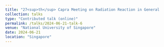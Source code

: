 ```yaml
---
title: "27<sup>th</sup> Capra Meeting on Radiation Reaction in General Relativity"
collection: talks
type: "Contributed talk (online)"
permalink: /talks/2024-06-21-talk-6
venue: "National University of Singapore"
date: 2024-06-21
location: "Singapore"
---
```



